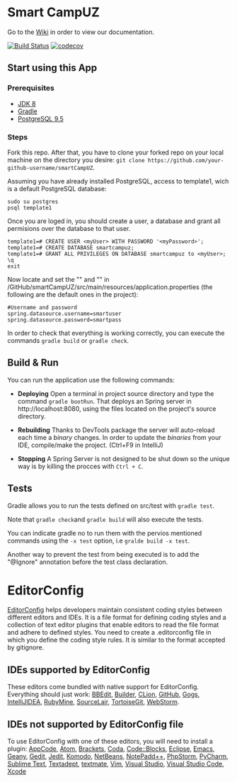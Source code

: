 # Smart CampUZ

Go to the [Wiki](https://github.com/UNIZAR-30249-2016-SmartCampUZ/smartCampUZ/wiki) in order to view our documentation.

[![Build Status](https://travis-ci.org/UNIZAR-30249-2016-SmartCampUZ/smartCampUZ.svg?branch=master)](https://travis-ci.org/UNIZAR-30249-2016-SmartCampUZ/smartCampUZ)
[![codecov](https://codecov.io/gh/UNIZAR-30249-2016-SmartCampUZ/smartCampUZ/branch/master/graph/badge.svg)](https://codecov.io/gh/UNIZAR-30249-2016-SmartCampUZ/smartCampUZ)

## Start using this App

### Prerequisites

- [JDK 8](http://www.oracle.com/technetwork/java/javase/downloads/jdk8-downloads-2133151.html)
- [Gradle](https://docs.gradle.org/current/userguide/installation.html)
- [PostgreSQL 9.5](https://www.postgresql.org/download/linux/ubuntu)

### Steps

Fork this repo. After that, you have to clone your forked repo on your local machine on the directory you desire: `git clone https://github.com/your-github-username/smartCampUZ`.

Assuming you have already installed PostgreSQL, access to template1, wich is a default PostgreSQL database:
```
sudo su postgres
psql template1
```

Once you are loged in, you should create a user, a database and grant all permisions over the database to that user.
```
template1=# CREATE USER <myUser> WITH PASSWORD '<myPassword>';
template1=# CREATE DATABASE smartcampuz;
template1=# GRANT ALL PRIVILEGES ON DATABASE smartcampuz to <myUser>;
\q
exit
```

Now locate and set the "<myUser>" and "<myPassword>" in /GitHub/smartCampUZ/src/main/resources/application.properties (the following are the default ones in the project):

```
#Username and password
spring.datasource.username=smartuser
spring.datasource.password=smartpass
```

In order to check that everything is working correctly, you can execute the commands `gradle build` or `gradle check`.

## Build & Run

You can run the application use the following commands:

- **Deploying** Open a terminal in project source directory and type the command `gradle bootRun`. 
That deploys an Spring server in http://localhost:8080, using the files located on the project's source directory.

- **Rebuilding** Thanks to DevTools package the server will auto-reload each time a *binary* changes. 
In order to update the *binaries* from your IDE, compile/make the project. (Ctrl+F9 in IntelliJ)

- **Stopping** A Spring Server is not designed to be shut down so the unique way is by killing the procces with `Ctrl + C`.

## Tests

Gradle allows you to run the tests defined on src/test with `gradle test`.

Note that `gradle check`and `gradle build` will also execute the tests.

You can indicate gradle no to run them with the pervios mentioned commands using the `-x test` option, i.e `gralde build -x test`.

Another way to prevent the test from being executed is to add the "@Ignore" annotation before the test class declaration.

# EditorConfig
[EditorConfig](http://editorconfig.org/) helps developers maintain consistent coding styles between different editors and IDEs. It is a file format for defining coding styles and a collection of text editor plugins that enable editors to read the file format and adhere to defined styles.
You need to create a .editorconfig file in which you define the coding style rules. It is similar to the format accepted by gitignore.

## IDEs supported by EditorConfig
These editors come bundled with native support for EditorConfig. Everything should just work: [BBEdit](http://www.barebones.com/support/technotes/editorconfig.html), [Builder](https://wiki.gnome.org/Apps/Builder/Features#EditorConfig), [CLion](https://github.com/JetBrains/intellij-community/tree/master/plugins/editorconfig), [GitHub](https://github.com/RReverser/github-editorconfig#readme), [Gogs](https://gogs.io/), [IntelliJIDEA](https://github.com/JetBrains/intellij-community/tree/master/plugins/editorconfig), [RubyMine](https://github.com/JetBrains/intellij-community/tree/master/plugins/editorconfig), [SourceLair](https://www.sourcelair.com/features/editorconfig), [TortoiseGit](https://tortoisegit.org/), [WebStorm](https://github.com/JetBrains/intellij-community/tree/master/plugins/editorconfig).

## IDEs not supported by EditorConfig file

To use EditorConfig with one of these editors, you will need to install a plugin: [AppCode](https://plugins.jetbrains.com/plugin/7294), [Atom](https://github.com/sindresorhus/atom-editorconfig#readme), [Brackets](https://github.com/kidwm/brackets-editorconfig/), [Coda](https://panic.com/coda/plugins.php#Plugins), [Code::Blocks](https://github.com/editorconfig/editorconfig-codeblocks#readme), [Eclipse](https://github.com/ncjones/editorconfig-eclipse#readme), [Emacs](https://github.com/editorconfig/editorconfig-emacs#readme), [Geany](https://github.com/editorconfig/editorconfig-geany#readme), [Gedit](https://github.com/editorconfig/editorconfig-gedit#readme), [Jedit](https://github.com/editorconfig/editorconfig-jedit#readme), [Komodo](http://komodoide.com/packages/addons/editorconfig/), [NetBeans](https://github.com/welovecoding/editorconfig-netbeans#readme), [NotePadd++](https://github.com/editorconfig/editorconfig-notepad-plus-plus#readme), [PhpStorm](https://plugins.jetbrains.com/plugin/7294), [PyCharm](https://plugins.jetbrains.com/plugin/7294), [Sublime Text](https://github.com/sindresorhus/editorconfig-sublime#readme), [Textadept](https://github.com/editorconfig/editorconfig-textadept#readme), [textmate](https://github.com/Mr0grog/editorconfig-textmate#readme), [Vim](https://github.com/editorconfig/editorconfig-vim#readme), [Visual Studio](https://github.com/editorconfig/editorconfig-visualstudio#readme), [Visual Studio Code](https://marketplace.visualstudio.com/items?itemName=EditorConfig.EditorConfig), [Xcode](https://github.com/MarcoSero/EditorConfig-Xcode)
